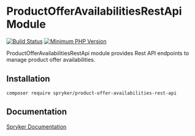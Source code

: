 # ProductOfferAvailabilitiesRestApi Module
[![Build Status](https://travis-ci.org/spryker/product-offer-availabilities-rest-api.svg)](https://travis-ci.org/spryker/product-offer-availabilities-rest-api)
[![Minimum PHP Version](https://img.shields.io/badge/php-%3E%3D%207.3-8892BF.svg)](https://php.net/)

ProductOfferAvailabilitiesRestApi module provides Rest API endpoints to manage product offer availabilities.

## Installation

```
composer require spryker/product-offer-availabilities-rest-api
```

## Documentation

[Spryker Documentation](https://academy.spryker.com/developing_with_spryker/module_guide/modules.html)
